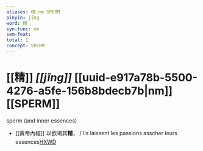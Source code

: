 ```yaml
---
aliases: 精 nm SPERM
pinyin: jīng
word: 精
syn-func: nm
sem-feat: 
total: 1
concept: SPERM 
---
```

# [[精]] *[[jīng]]*  [[uuid-e917a78b-5500-4276-a5fe-156b8bdecb7b|nm]] [[SPERM]]
sperm (and inner essences)
 - [[黃帝內經]] 以欲竭其**精**， / Ils laissent les passions asscher leurs essences[HXWD](https://hxwd.org/textview.html?location=KR3e0001_tls_001-1a.34)